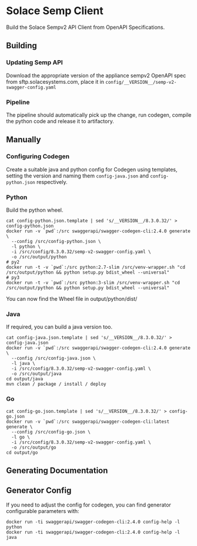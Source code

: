 # Solace Semp Client

Build the Solace Sempv2 API Client from OpenAPI Specifications.

## Building

### Updating Semp API

Download the appropriate version of the appliance sempv2 OpenAPI spec from sftp.solacesystems.com, place
it in `config/__VERSION__/semp-v2-swagger-config.yaml`

### Pipeline

The pipeline should automatically pick up the change, run codegen, compile the
python code and release it to artifactory.

## Manually

### Configuring Codegen

Create a suitable java and python config for Codegen using templates, setting
the version and naming them `config-java.json` and `config-python.json` respectively.

### Python

Build the python wheel.

    cat config-python.json.template | sed 's/__VERSION__/8.3.0.32/' > config-python.json
    docker run -v `pwd`:/src swaggerapi/swagger-codegen-cli:2.4.0 generate \
      --config /src/config-python.json \
      -l python \
      -i /src/config/8.3.0.32/semp-v2-swagger-config.yaml \
      -o /src/output/python
    # py2
    docker run -t -v `pwd`:/src python:2.7-slim /src/venv-wrapper.sh "cd /src/output/python && python setup.py bdist_wheel --universal"
    # py3
    docker run -t -v `pwd`:/src python:3-slim /src/venv-wrapper.sh "cd /src/output/python && python setup.py bdist_wheel --universal"

You can now find the Wheel file in output/python/dist/


### Java

If required, you can build a java version too.

    cat config-java.json.template | sed 's/__VERSION__/8.3.0.32/' > config-java.json
    docker run -v `pwd`:/src swaggerapi/swagger-codegen-cli:2.4.0 generate \
      --config /src/config-java.json \
      -l java \
      -i /src/config/8.3.0.32/semp-v2-swagger-config.yaml \
      -o /src/output/java
    cd output/java
    mvn clean / package / install / deploy

### Go

    cat config-go.json.template | sed 's/__VERSION__/8.3.0.32/' > config-go.json
    docker run -v `pwd`:/src swaggerapi/swagger-codegen-cli:latest generate \
      --config /src/config-go.json \
      -l go \
      -i /src/config/8.3.0.32/semp-v2-swagger-config.yaml \
      -o /src/output/go
    cd output/go

## Generating Documentation



## Generator Config

If you need to adjust the config for codegen, you can find generator configurable
parameters with:

    docker run -ti swaggerapi/swagger-codegen-cli:2.4.0 config-help -l python
    docker run -ti swaggerapi/swagger-codegen-cli:2.4.0 config-help -l java
